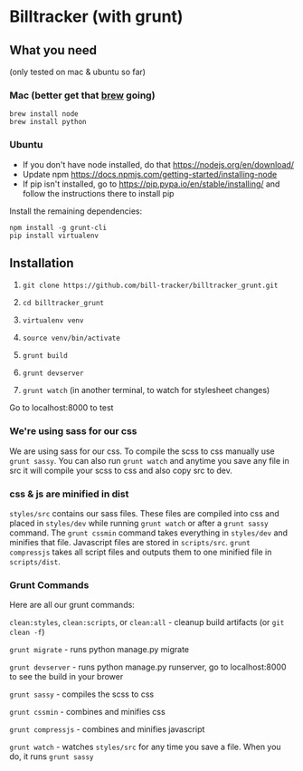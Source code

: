 # Billtracker (with grunt)

## What you need

(only tested on mac & ubuntu so far)

### Mac (better get that [brew](http://brew.sh/) going)
```
brew install node
brew install python
```

### Ubuntu
* If you don't have node installed, do that https://nodejs.org/en/download/
* Update npm https://docs.npmjs.com/getting-started/installing-node
* If pip isn't installed, go to https://pip.pypa.io/en/stable/installing/ and follow the instructions there to install pip

Install the remaining dependencies:
```
npm install -g grunt-cli
pip install virtualenv
```

## Installation

1. `git clone https://github.com/bill-tracker/billtracker_grunt.git`

2. `cd billtracker_grunt`

3. `virtualenv venv`

4. `source venv/bin/activate`

6. `grunt build`

8. `grunt devserver`

9. `grunt watch` (in another terminal, to watch for stylesheet changes)

Go to localhost:8000 to test



### We're using sass for our css
We are using sass for our css.  To compile the scss to css manually use `grunt sassy`.  You can also run `grunt watch` and anytime you save any file in src it will compile your scss to css and also copy src to dev.

### css & js are minified in dist
`styles/src` contains our sass files. These files are compiled into css and placed in `styles/dev` while running `grunt watch` or after a `grunt sassy` command. The `grunt cssmin` command takes everything in `styles/dev` and minifies that file. Javascript files are stored in `scripts/src`.  `grunt compressjs` takes all script files and outputs them to one minified file in `scripts/dist`.

### Grunt Commands
Here are all our grunt commands:


`clean:styles`, `clean:scripts`, or `clean:all` - cleanup build artifacts (or `git clean -f`)

`grunt migrate` - runs python manage.py migrate

`grunt devserver` - runs python manage.py runserver, go to localhost:8000 to see the build in your brower

`grunt sassy` - compiles the scss to css

`grunt cssmin` - combines and minifies css

`grunt compressjs` - combines and minifies javascript

`grunt watch` - watches `styles/src` for any time you save a file.  When you do, it runs `grunt sassy`

